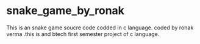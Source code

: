 # snake_game_by_ronak
This is an snake game soucre code codded in c language. coded by ronak verma .this is and btech first semester project of c language.
